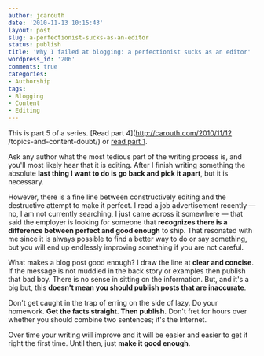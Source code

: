 ```yaml
---
author: jcarouth
date: '2010-11-13 10:15:43'
layout: post
slug: a-perfectionist-sucks-as-an-editor
status: publish
title: 'Why I failed at blogging: a perfectionist sucks as an editor'
wordpress_id: '206'
comments: true
categories:
- Authorship
tags:
- Blogging
- Content
- Editing
---
```


This is part 5 of a series. [Read part 4](http://carouth.com/2010/11/12 /topics-and-content-doubt/) or [read part 1](http://carouth.com/2010/11/09/why-i-failed-at-blogging/).

Ask any author what the most tedious part of the writing process is, and you'll most likely hear that it is editing. After I finish writing something the absolute **last thing I want to do is go back and pick it apart**, but it is necessary.

However, there is a fine line between constructively editing and the destructive attempt to make it perfect. I read a job advertisement recently — no, I am not currently searching, I just came across it somewhere — that said the employer is looking for someone that **recognizes there is a difference between perfect and good enough** to ship. That resonated with me since it is always possible to find a better way to do or say something, but you will end up endlessly improving something if you are not careful.

What makes a blog post good enough? I draw the line at **clear and concise**. If the message is not muddled in the back story or examples then publish that bad boy. There is no sense in sitting on the information. But, and it's a big but, this **doesn't mean you should publish posts that are inaccurate**.

Don't get caught in the trap of erring on the side of lazy. Do your homework. **Get the facts straight. Then publish.** Don't fret for hours over whether you should combine two sentences; it's the Internet.

Over time your writing will improve and it will be easier and easier to get it right the first time. Until then, just **make it good enough**.

